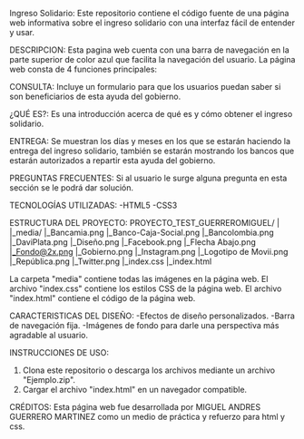 
Ingreso Solidario:
Este repositorio contiene el código fuente de una página web informativa sobre el ingreso solidario con una interfaz fácil de entender y usar.

DESCRIPCION: 
Esta pagina web cuenta con una barra de navegación en la parte superior de color azul que facilita la navegación del usuario. 
La página web consta de 4 funciones principales:

CONSULTA: 
Incluye un formulario para que los usuarios puedan saber si son beneficiarios de esta ayuda del gobierno.

¿QUÉ ES?: 
Es una introducción acerca de qué es y cómo obtener el ingreso solidario.

ENTREGA: 
Se muestran los días y meses en los que se estarán haciendo la entrega del ingreso solidario, también se estarán mostrando los bancos que estarán autorizados a repartir esta ayuda del gobierno.

PREGUNTAS FRECUENTES: 
Si al usuario le surge alguna pregunta en esta sección se le podrá dar solución.

TECNOLOGÍAS UTILIZADAS: 
-HTML5 
-CSS3

ESTRUCTURA DEL PROYECTO:
 PROYECTO_TEST_GUERREROMIGUEL/ 
 | |_media/ 
 |_Bancamia.png 
 |_Banco-Caja-Social.png 
 |_Bancolombia.png 
 |_DaviPlata.png 
 |_Diseño.png 
 |_Facebook.png 
 |_Flecha Abajo.png 
 |_Fondo@2x.png 
 |_Gobierno.png 
 |_Instagram.png 
 |_Logotipo de Movii.png 
 |_República.png 
 |_Twitter.png 
 |_index.css 
 |_index.html

La carpeta "media" contiene todas las imágenes en la página web. 
El archivo "index.css" contiene los estilos CSS de la página web. 
El archivo "index.html" contiene el código de la página web.

CARACTERISTICAS DEL DISEÑO: -Efectos de diseño personalizados. -Barra de navegación fija. -Imágenes de fondo para darle una perspectiva más agradable al usuario.

INSTRUCCIONES DE USO:

1. Clona este repositorio o descarga los archivos mediante un archivo "Ejemplo.zip".
2. Cargar el archivo "index.html" en un navegador compatible.

CRÉDITOS: 
Esta página web fue desarrollada por MIGUEL ANDRES GUERRERO MARTINEZ como un medio de práctica y refuerzo para html y css.